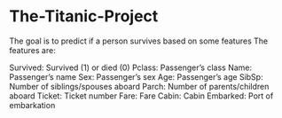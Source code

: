 # The-Titanic-Project

The goal is to predict if a person survives based on some features The features are:

Survived: Survived (1) or died (0)
Pclass: Passenger’s class
Name: Passenger’s name
Sex: Passenger’s sex
Age: Passenger’s age
SibSp: Number of siblings/spouses aboard
Parch: Number of parents/children aboard
Ticket: Ticket number
Fare: Fare
Cabin: Cabin
Embarked: Port of embarkation
